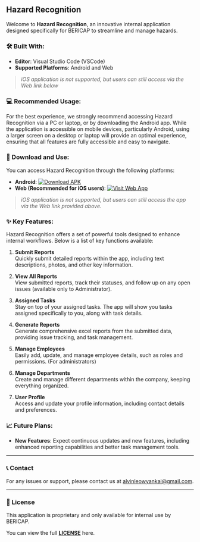 ## Hazard Recognition

Welcome to **Hazard Recognition**, an innovative internal application designed specifically for BERICAP to streamline and manage hazards.

### 🛠️ Built With:

- **Editor**: Visual Studio Code (VSCode)
- **Supported Platforms**: Android and Web 

> _iOS application is not supported, but users can still access via the Web link below_

### 💻 Recommended Usage:

For the best experience, we strongly recommend accessing Hazard Recognition via a PC or laptop, or by downloading the Android app. While the application is accessible on mobile devices, particularly Android, using a larger screen on a desktop or laptop will provide an optimal experience, ensuring that all features are fully accessible and easy to navigate.

### 📲 Download and Use:

You can access Hazard Recognition through the following platforms:

- **Android**: [![Download APK](https://img.shields.io/badge/Download-APK-brightgreen?style=for-the-badge&logo=android)](https://github.com/Alvinleow/Public_Hazard_Recognition/releases/download/v1.5.0/hazard_recognition_v1.5.0.apk)
- **Web (Recommended for iOS users)**: <a href="https://hazard-recognition-13bae.firebaseapp.com/" target="_blank">
  <img src="https://img.shields.io/badge/Open-Web--App-blue?style=for-the-badge&logo=googlechrome" alt="Visit Web App" />
  </a>

> _iOS application is not supported, but users can still access the app via the Web link provided above._

### ✨ Key Features:

Hazard Recognition offers a set of powerful tools designed to enhance internal workflows. Below is a list of key functions available:

1. **Submit Reports**  
   Quickly submit detailed reports within the app, including text descriptions, photos, and other key information.

2. **View All Reports**  
   View submitted reports, track their statuses, and follow up on any open issues (available only to Administrator).

3. **Assigned Tasks**  
   Stay on top of your assigned tasks. The app will show you tasks assigned specifically to you, along with task details.

4. **Generate Reports**  
   Generate comprehensive excel reports from the submitted data, providing issue tracking, and task management.

5. **Manage Employees**  
   Easily add, update, and manage employee details, such as roles and permissions. (For administrators)

6. **Manage Departments**  
   Create and manage different departments within the company, keeping everything organized.

7. **User Profile**  
   Access and update your profile information, including contact details and preferences.

### 📈 Future Plans:

- **New Features**: Expect continuous updates and new features, including enhanced reporting capabilities and better task management tools.

---

### 📞 Contact

For any issues or support, please contact us at [alvinleowyankai@gmail.com](mailto:alvinleowyankai@gmail.com).

---

### 📄 License

This application is proprietary and only available for internal use by BERICAP.

You can view the full **[LICENSE](LICENSE)** here.
